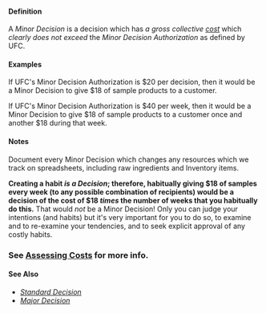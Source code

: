 #### Definition

A *Minor Decision* is a decision which has *a gross collective [cost](https://github.com/gcassel/Modular-Organizing-Terminology/blob/JOBranch/terms/cost.md)* which *clearly does not exceed* the *Minor Decision Authorization* as defined by UFC.

#### Examples

If UFC's Minor Decision Authorization is $20 per decision, then it would be a Minor Decision to give $18 of sample products to a customer.

If UFC's Minor Decision Authorization is $40 per week, then it would be a Minor Decision to give $18 of sample products to a customer once and another $18 during that week.  

#### Notes

Document every Minor Decision which changes any resources which we track on spreadsheets, including raw ingredients and Inventory items.

**Creating a habit *is a Decision*; therefore, habitually giving $18 of samples every week (to any possible combination of recipients) would be a decision of the cost of $18 *times* the number of weeks that you habitually do this.**  That would *not* be a Minor Decision!  Only you can judge your intentions (and habits) but it's very important for you to do so, to examine and to re-examine your tendencies, and to seek explicit approval of any costly habits.  

### See [Assessing Costs](https://docs.google.com/document/d/1ml-4m_xuaQJ-ndDjfNrHgx6PtdGt2_c2bLq1WMJAtRs/edit?usp=sharing) for more info.

#### See Also
* *[Standard Decision](https://github.com/gcassel/Modular-Organizing-Terminology/blob/JOBranch/compound-terms/standard-decision.md)*
* *[Major Decision](https://github.com/gcassel/Modular-Organizing-Terminology/blob/JOBranch/compound-terms/major-decision.md)*
